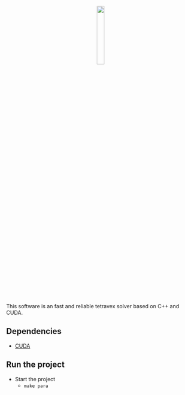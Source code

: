 <p align="center">
  <img src="https://github.com/qanastek/Projet-Tetravex---Concurency/blob/main/ressources/images/logo.png" width="20%">
</p>

This software is an fast and reliable tetravex solver based on C++ and CUDA.

## Dependencies

- [CUDA](https://developer.nvidia.com/cuda-downloads)

## Run the project

- Start the project
  - `make para`
